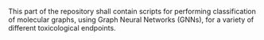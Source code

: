 This part of the repository shall contain scripts for performing classification of molecular graphs, using Graph Neural Networks (GNNs), for a variety of different toxicological endpoints.

